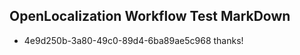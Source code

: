 ## OpenLocalization Workflow Test MarkDown
* 4e9d250b-3a80-49c0-89d4-6ba89ae5c968 thanks!

<!--HONumber=Aug16_HO3-->


